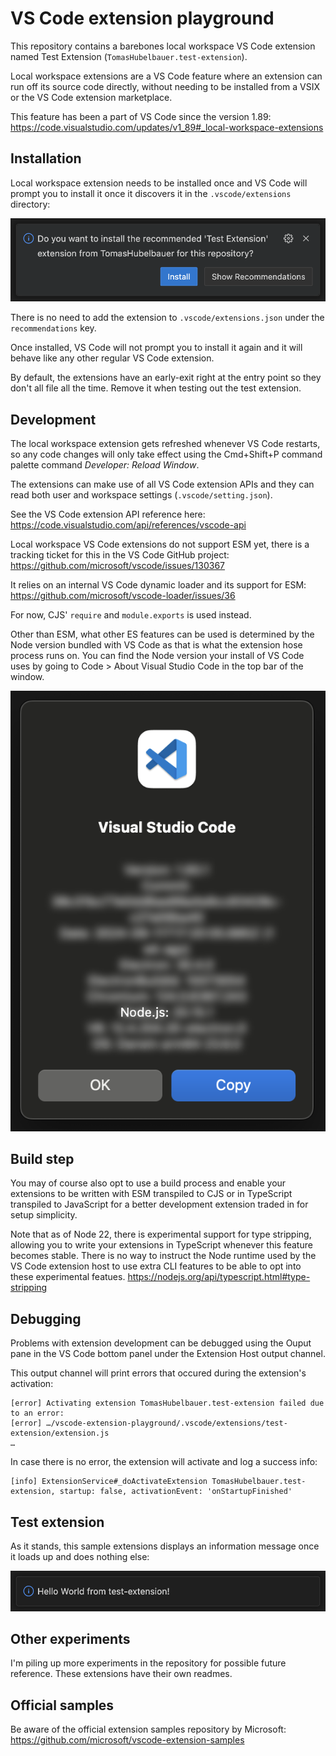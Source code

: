 # VS Code extension playground

This repository contains a barebones local workspace VS Code extension named
Test Extension (`TomasHubelbauer.test-extension`).

Local workspace extensions are a VS Code feature where an extension can run off
its source code directly, without needing to be installed from a VSIX or the
VS Code extension marketplace.

This feature has been a part of VS Code since the version 1.89:
https://code.visualstudio.com/updates/v1_89#_local-workspace-extensions

## Installation

Local workspace extension needs to be installed once and VS Code will prompt you
to install it once it discovers it in the `.vscode/extensions` directory:

![](images/install-prompt.png)

There is no need to add the extension to `.vscode/extensions.json` under the
`recommendations` key.

Once installed, VS Code will not prompt you to install it again and it will
behave like any other regular VS Code extension.

By default, the extensions have an early-exit right at the entry point so they
don't all file all the time.
Remove it when testing out the test extension.

## Development

The local workspace extension gets refreshed whenever VS Code restarts, so any
code changes will only take effect using the Cmd+Shift+P command palette command
*Developer: Reload Window*.

The extensions can make use of all VS Code extension APIs and they can read
both user and workspace settings (`.vscode/setting.json`).

See the VS Code extension API reference here:
https://code.visualstudio.com/api/references/vscode-api

Local workspace VS Code extensions do not support ESM yet, there is a tracking
ticket for this in the VS Code GitHub project:
https://github.com/microsoft/vscode/issues/130367

It relies on an internal VS Code dynamic loader and its support for ESM:
https://github.com/microsoft/vscode-loader/issues/36

For now, CJS' `require` and `module.exports` is used instead.

Other than ESM, what other ES features can be used is determined by the Node
version bundled with VS Code as that is what the extension hose process runs on.
You can find the Node version your install of VS Code uses by going to Code >
About Visual Studio Code in the top bar of the window.

![](images/node-version.png)

## Build step

You may of course also opt to use a build process and enable your extensions to
be written with ESM transpiled to CJS or in TypeScript transpiled to JavaScript
for a better development extension traded in for setup simplicity.

Note that as of Node 22, there is experimental support for type stripping,
allowing you to write your extensions in TypeScript whenever this feature
becomes stable.
There is no way to instruct the Node runtime used by the VS Code extension host
to use extra CLI features to be able to opt into these experimental featues.
https://nodejs.org/api/typescript.html#type-stripping

## Debugging

Problems with extension development can be debugged using the Ouput pane in the
VS Code bottom panel under the Extension Host output channel.

This output channel will print errors that occured during the extension's
activation:

```
[error] Activating extension TomasHubelbauer.test-extension failed due to an error:
[error] …/vscode-extension-playground/.vscode/extensions/test-extension/extension.js
…
```

In case there is no error, the extension will activate and log a success info:

```
[info] ExtensionService#_doActivateExtension TomasHubelbauer.test-extension, startup: false, activationEvent: 'onStartupFinished'
```

## Test extension

As it stands, this sample extensions displays an information message once it
loads up and does nothing else:

![](images/info-message.png)

## Other experiments

I'm piling up more experiments in the repository for possible future reference.
These extensions have their own readmes.

## Official samples

Be aware of the official extension samples repository by Microsoft:
https://github.com/microsoft/vscode-extension-samples
